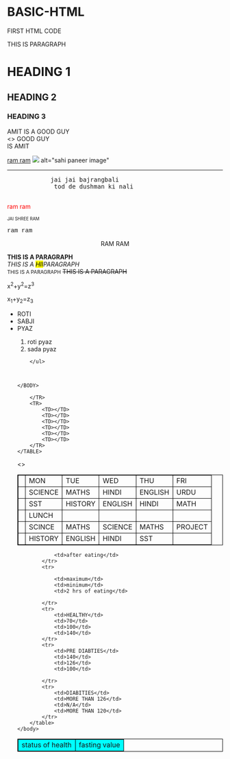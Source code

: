 # BASIC-HTML
FIRST HTML CODE
<!DOCTYPE html>
<HTML>
    <BODY>
        <P>THIS IS PARAGRAPH</P>
        <H1> HEADING 1</H1>
        <H2> HEADING 2</H2>
        <H3> HEADING 3</H3>
        <P1> AMIT IS A GOOD GUY</P1>
        <br/>
        <> GOOD GUY <br/> IS AMIT</P>
        <!-- link -->
        <a href="https://learn.codehelp.in/s/courses/6369142ae4b01a0643c56f13/take" target="_blank">ram ram</a>
        <!-- sahi paneer image -->
        <img src="https://www.google.com/url?sa=i&url=https%3A%2F%2Fstock.adobe.com%2Fsearch%3Fk%3D%2522shahi%2Bpaneer%2522&psig=AOvVaw1lxRjM5QfodBQY64jEnnr_&ust=1713899284251000&source=images&cd=vfe&opi=89978449&ved=0CBAQjRxqFwoTCOj56L3C1oUDFQAAAAAdAAAAABAE">
        alt="sahi paneer image"
        <!-- HORIZONTAL RULE -->
        <hr>
        <pre>
            jai jai bajrangbali
             tod de dushman ki nali
        </pre>
        <!-- INLINE CSS -->
        <p style = "color:red ">ram ram</p>
        <p style="font-size: 10px;">JAI SHREE RAM</p>
        <p style="font-family:'Courier New', Courier, monospace">ram ram</p>
        <p style="text-align:center">RAM RAM</p>
        <!-- FORMATTING BOLD ITALIC SMALL-->
        <B>THIS IS A PARAGRAPH</B><BR/>
        <I>THIS IS A <MARK>HII</MARK>PARAGRAPH</I><BR/>
        <SMALL>THIS IS A PARAGRAPH</SMALL>
        <del>THIS IS A PARAGRAPH</del>
        <P>x<sup>2</sup>+y<sup>2</sup>=z<sup>3</sup></P>
        <p>x<sub>1</sub>+y<sub>2</sub>=z<sub>3</sub></p>
        <!-- list -->
        <ul>
            <li>ROTI</li>
            <li>SABJI</li>
            <li>PYAZ</li>
            <ol>
                <li>roti pyaz</li>
                <li>sada pyaz</li>
            </ol>

        </ul>
    


    </BODY>
</HTML>
<!DOCTYPE html>
<html lang="en">
<head>
    <meta charset="UTF-8">
    <meta name="viewport" content="width=device-width, initial-scale=1.0">
    <title>Document</title>
</head>
<body>
    <STYLE>
        TABLE,TR,TD{
            BORDER: 1PX SOLID BLACK;
            BORDER-COLLAPSE:COLLAPSE;
        }
    </STYLE>
    <TABLE>
        <TR>
            <TD></TD>
            <TD>MON</TD>
            <TD>TUE</TD>
            <TD>WED</TD>
            <TD>THU</TD>
            <TD>FRI</TD>
        </TR>
        <TR>
            <TD></TD>
            <TD>SCIENCE</TD>
            <TD>MATHS</TD>
            <TD>HINDI</TD>
            <TD>ENGLISH</TD>
            <TD>URDU</TD>
        </TR>
        <TR>
            <TD></TD>
            <TD>SST</TD>
            <TD>HISTORY</TD>
            <TD>ENGLISH</TD>
            <TD>HINDI</TD>
            <TD>MATH</TD>
        </TR>
        <TR>
            <TD></TD>
            <TD ROWSPAIN="3">LUNCH</TD>
            <TD></TD>
            <TD></TD>
            <TD></TD>
            <TD></TD>
        </TR>
        <TR>
            <TD></TD>
            <TD>SCINCE</TD>
            <TD>MATHS</TD>
            <TD>SCIENCE</TD>
            <TD>MATHS</TD>
            <TD ROWSPAIN="2" COLSPAIN="2">PROJECT</TD>
        </TR>
        <TR>
            <TD></TD>
            <TD>HISTORY</TD>
            <TD>ENGLISH</TD>
            <TD>HINDI</TD>
            <TD>SST</TD>
            
        </TR>
        <TR>
            <TD></TD>
            <TD></TD>
            <TD></TD>
            <TD></TD>
            <TD></TD>
            <TD></TD>
        </TR>
    </TABLE>
    
</body>
</html>
<!DOCTYPE html>
<html lang="en">
<>
    <meta charset="UTF-8">
    <meta name="viewport" content="width=device-width, initial-scale=1.0">
    <title>Document</title>
<head>
    <body>
        <STYLE>
            TABLE,TR,TD{
                border:1PX SOLID BLACK;
                BORDER-COLLAPSE: COLLAPSE;
            }
        </STYLE>
        <table>
            <COLGROUP>
                <COL SPAN="3" STYLE="BACKGROUND-COLOR: AQUA">
            </COLGROUP>
            <tr>
                <td ROWSPAN="2">status of health</td>
                <td COLSPAN="2">fasting value</td>
            
                <td>after eating</td>
            </tr>
            <tr>
                
                <td>maximum</td>
                <td>minimum</td>
                <td>2 hrs of eating</td>

            </tr>
            <tr>
                <td>HEALTHY</td>
                <td>70</td>
                <td>100</td>
                <td>140</td>
            </tr>
            <tr>
                <td>PRE DIABTIES</td>
                <td>140</td>
                <td>126</td>
                <td>100</td>

            </tr>
            <tr>
                <td>DIABITIES</td>
                <td>MORE THAN 126</td>
                <td>N/A</td>
                <td>MORE THAN 120</td>
            </tr>
        </table>
    </body>
</head>


        

    
